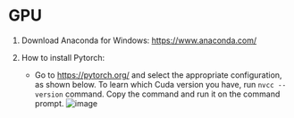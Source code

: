 # GPU

1. Download Anaconda for Windows:
   https://www.anaconda.com/

2. How to install Pytorch:

   - Go to https://pytorch.org/ and select the appropriate configuration, as shown below. To learn which Cuda version you have, run `nvcc --version` command.
     Copy the command and run it on the command prompt.
     ![image](https://github.com/Ezgii/GPU/assets/4748948/54fafee5-7f3f-4bc8-bd01-babd070ceed0)
